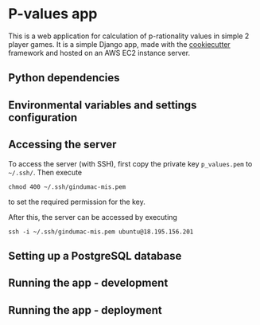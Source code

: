 # P-values app

This is a web application for calculation of p-rationality values in simple 2 player games. It is a simple Django app, made with the [cookiecutter](https://github.com/pydanny/cookiecutter-django) framework and hosted on an AWS EC2 instance server.

## Python dependencies

## Environmental variables and settings configuration

## Accessing the server

To access the server (with SSH), first copy the private key `p_values.pem` to `~/.ssh/`. Then execute
```
chmod 400 ~/.ssh/gindumac-mis.pem
```
to set the required permission for the key.

After this, the server can be accessed by executing
```
ssh -i ~/.ssh/gindumac-mis.pem ubuntu@18.195.156.201
```

## Setting up a PostgreSQL database

## Running the app - development

## Running the app - deployment
